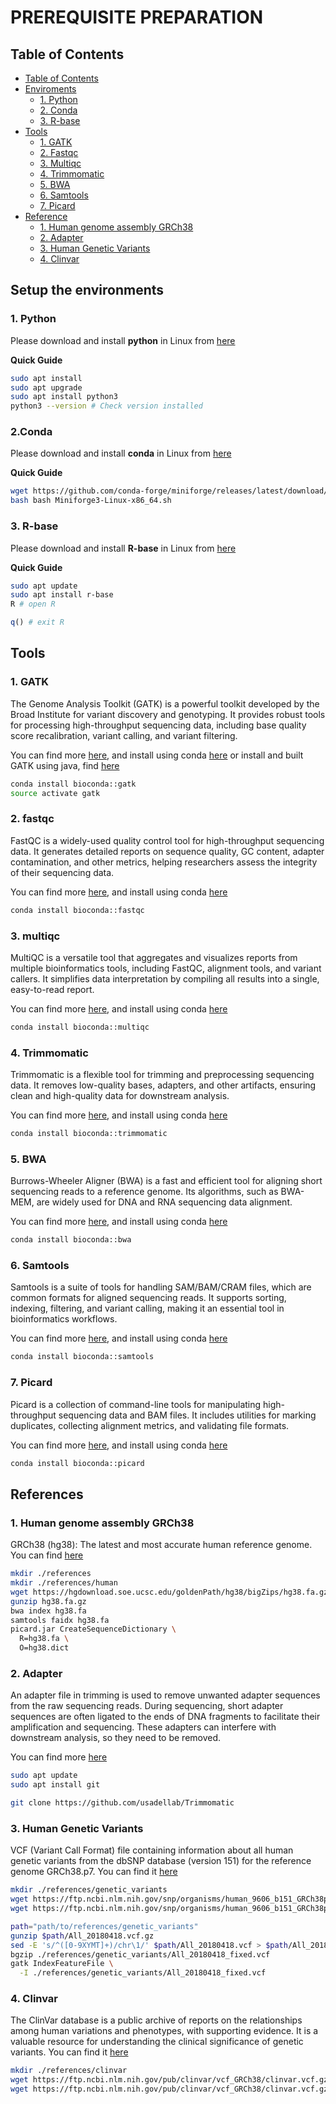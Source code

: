 # PREREQUISITE PREPARATION
## Table of Contents
  - [Table of Contents](#table-of-contents)
  - [Enviroments](#Setup-the-environment)
    - [1. Python ](#1-python)
    - [2. Conda](#2-conda)
    - [3. R-base](#3-r-base)
  - [Tools](#tools)
    - [1. GATK ](#1-GATK)
    - [2. Fastqc ](#2-fastqc)
    - [3. Multiqc](#3-multiqc)
    - [4. Trimmomatic](#4-trimmomatic)
    - [5. BWA ](#5-bwa)
    - [6. Samtools](#6-samtools)
    - [7. Picard](#7-picard)
- [Reference](#reference)
    - [1. Human genome assembly GRCh38 ](#1-Human-genome-assembly-GRCh38)
    - [2. Adapter](#2-adapter)
    - [3. Human Genetic Variants](#3-Human-Genetic-Variants)
    - [4. Clinvar](#3-clinvar)

## Setup the environments
### 1. Python
Please download and install **python** in Linux from [here](https://discuss.python.org/t/install-python-3-11-9-on-ubuntu/51093) 

**Quick Guide**
```bash
sudo apt install
sudo apt upgrade
sudo apt install python3
python3 --version # Check version installed
```
### 2.Conda
Please download and install **conda** in Linux from [here](https://github.com/conda-forge/miniforge) 

**Quick Guide**
```bash
wget https://github.com/conda-forge/miniforge/releases/latest/download/Miniforge3-Linux-x86_64.sh
bash bash Miniforge3-Linux-x86_64.sh
```
### 3. R-base
Please download and install **R-base** in Linux from [here](https://cran.r-project.org/bin/linux/ubuntu/fullREADME.html) 

**Quick Guide**
```bash
sudo apt update
sudo apt install r-base
R # open R
```
```r
q() # exit R
```

## Tools
### 1. GATK
The Genome Analysis Toolkit (GATK) is a powerful toolkit developed by the Broad Institute for variant discovery and genotyping. It provides robust tools for processing high-throughput sequencing data, including base quality score recalibration, variant calling, and variant filtering.

You can find more [here](https://gatk.broadinstitute.org/hc/en-us/articles/360035889851--How-to-Install-and-use-Conda-for-GATK4), and install using conda [here](https://anaconda.org/bioconda/gatk) or install and built GATK using java, find [here](https://gatk.broadinstitute.org/hc/en-us/articles/360036194592-Getting-started-with-GATK4)

```bash
conda install bioconda::gatk
source activate gatk
```

### 2. fastqc
FastQC is a widely-used quality control tool for high-throughput sequencing data. It generates detailed reports on sequence quality, GC content, adapter contamination, and other metrics, helping researchers assess the integrity of their sequencing data.

You can find more [here](https://github.com/s-andrews/FastQC), and install using conda [here](https://anaconda.org/bioconda/fastqc)

```bash
conda install bioconda::fastqc
```
### 3. multiqc
MultiQC is a versatile tool that aggregates and visualizes reports from multiple bioinformatics tools, including FastQC, alignment tools, and variant callers. It simplifies data interpretation by compiling all results into a single, easy-to-read report.

You can find more [here](https://github.com/MultiQC/MultiQC), and install using conda [here](https://anaconda.org/bioconda/multiqc)

```bash
conda install bioconda::multiqc
```
### 4. Trimmomatic
Trimmomatic is a flexible tool for trimming and preprocessing sequencing data. It removes low-quality bases, adapters, and other artifacts, ensuring clean and high-quality data for downstream analysis.

You can find more [here](https://github.com/usadellab/Trimmomatic), and install using conda [here](https://anaconda.org/bioconda/trimmomatic)

```bash
conda install bioconda::trimmomatic
```
### 5. BWA
Burrows-Wheeler Aligner (BWA) is a fast and efficient tool for aligning short sequencing reads to a reference genome. Its algorithms, such as BWA-MEM, are widely used for DNA and RNA sequencing data alignment.

You can find more [here](https://github.com/lh3/bwa), and install using conda [here](https://anaconda.org/bioconda/bwa)

```bash
conda install bioconda::bwa
```

### 6. Samtools
Samtools is a suite of tools for handling SAM/BAM/CRAM files, which are common formats for aligned sequencing reads. It supports sorting, indexing, filtering, and variant calling, making it an essential tool in bioinformatics workflows.

You can find more [here](https://github.com/samtools/samtools), and install using conda [here](https://anaconda.org/bioconda/samtools)

```bash
conda install bioconda::samtools
```

### 7. Picard
Picard is a collection of command-line tools for manipulating high-throughput sequencing data and BAM files. It includes utilities for marking duplicates, collecting alignment metrics, and validating file formats.

You can find more [here](https://github.com/broadinstitute/picard), and install using conda [here](https://anaconda.org/bioconda/picard)

```bash
conda install bioconda::picard
```
## References
### 1. Human genome assembly GRCh38
GRCh38 (hg38): The latest and most accurate human reference genome. You can find [here](https://hgdownload.soe.ucsc.edu/goldenPath/hg38/bigZips/)

```bash
mkdir ./references
mkdir ./references/human
wget https://hgdownload.soe.ucsc.edu/goldenPath/hg38/bigZips/hg38.fa.gz
gunzip hg38.fa.gz
bwa index hg38.fa
samtools faidx hg38.fa
picard.jar CreateSequenceDictionary \
  R=hg38.fa \
  O=hg38.dict
```

### 2. Adapter
An adapter file in trimming is used to remove unwanted adapter sequences from the raw sequencing reads. During sequencing, short adapter sequences are often ligated to the ends of DNA fragments to facilitate their amplification and sequencing. These adapters can interfere with downstream analysis, so they need to be removed.

You can find more [here](https://github.com/usadellab/Trimmomatic)
```bash
sudo apt update
sudo apt install git

git clone https://github.com/usadellab/Trimmomatic
```

### 3. Human Genetic Variants
VCF (Variant Call Format) file containing information about all human genetic variants from the dbSNP database (version 151) for the reference genome GRCh38.p7. 
You can find it [here](https://ftp.ncbi.nlm.nih.gov/pub/clinvar/vcf_GRCh38/)

```bash
mkdir ./references/genetic_variants
wget https://ftp.ncbi.nlm.nih.gov/snp/organisms/human_9606_b151_GRCh38p7/VCF/All_20180418.vcf.gz
wget https://ftp.ncbi.nlm.nih.gov/snp/organisms/human_9606_b151_GRCh38p7/VCF/All_20180418.vcf.gz.tbi
```

```bash
path="path/to/references/genetic_variants"
gunzip $path/All_20180418.vcf.gz
sed -E 's/^([0-9XYMT]+)/chr\1/' $path/All_20180418.vcf > $path/All_20180418_fixed.vcf
bgzip ./references/genetic_variants/All_20180418_fixed.vcf
gatk IndexFeatureFile \
  -I ./references/genetic_variants/All_20180418_fixed.vcf
```

### 4. Clinvar
The ClinVar database is a public archive of reports on the relationships among human variations and phenotypes, with supporting evidence. It is a valuable resource for understanding the clinical significance of genetic variants.
You can find it [here](https://ftp.ncbi.nlm.nih.gov/pub/clinvar/vcf_GRCh38/)
```bash
mkdir ./references/clinvar
wget https://ftp.ncbi.nlm.nih.gov/pub/clinvar/vcf_GRCh38/clinvar.vcf.gz
wget https://ftp.ncbi.nlm.nih.gov/pub/clinvar/vcf_GRCh38/clinvar.vcf.gz.tbi
```

